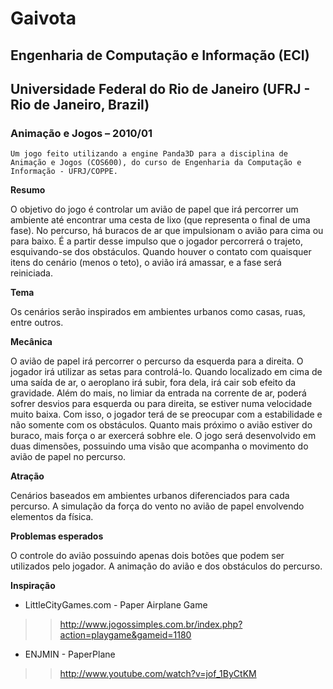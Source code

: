# Gaivota #
## Engenharia de Computação e Informação (ECI) ##
## Universidade Federal do Rio de Janeiro (UFRJ - Rio de Janeiro, Brazil) ##
### Animação e Jogos – 2010/01 ###

```
Um jogo feito utilizando a engine Panda3D para a disciplina de Animação e Jogos (COS600), do curso de Engenharia da Computação e Informação - UFRJ/COPPE.
```

**Resumo**

O objetivo do jogo é controlar um avião de papel que irá percorrer um ambiente até encontrar uma cesta de lixo (que representa o final de uma fase).
No percurso, há buracos de ar que impulsionam o avião para cima ou para baixo. É a partir desse impulso que o jogador percorrerá o trajeto, esquivando-se dos obstáculos.
Quando houver o contato com quaisquer itens do cenário (menos o teto), o avião irá amassar, e a fase será reiniciada.

**Tema**

Os cenários serão inspirados em ambientes urbanos como casas, ruas, entre outros.

**Mecânica**

O avião de papel irá percorrer o percurso da esquerda para a direita. O jogador irá utilizar as setas para controlá-lo. Quando localizado em cima de uma saída de ar, o aeroplano irá subir, fora dela, irá cair sob efeito da gravidade. Além do mais, no limiar da entrada na corrente de ar, poderá sofrer desvios para esquerda ou para direita, se estiver numa velocidade muito baixa. Com isso, o jogador terá de se preocupar com a estabilidade e não somente com os obstáculos.
Quanto mais próximo o avião estiver do buraco, mais força o ar exercerá sobhre ele.
O jogo será desenvolvido em duas dimensões, possuindo uma visão que acompanha o movimento do avião de papel no percurso.

**Atração**

Cenários baseados em ambientes urbanos diferenciados para cada percurso. A simulação da força do vento no avião de papel envolvendo elementos da física.

**Problemas esperados**

O controle do avião possuindo apenas dois botões que podem ser utilizados pelo jogador. A animação do avião e dos obstáculos do percurso.

**Inspiração**
  * LittleCityGames.com - Paper Airplane Game
> > http://www.jogossimples.com.br/index.php?action=playgame&gameid=1180
  * ENJMIN - PaperPlane
> > http://www.youtube.com/watch?v=jof_1ByCtKM
